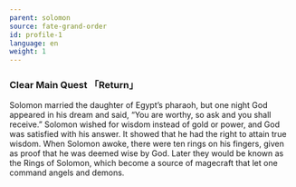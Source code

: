 ```yaml
---
parent: solomon
source: fate-grand-order
id: profile-1
language: en
weight: 1
---
```


### Clear Main Quest 「Return」

Solomon married the daughter of Egypt’s pharaoh, but one night God appeared in his dream and said, “You are worthy, so ask and you shall receive.”
Solomon wished for wisdom instead of gold or power, and God was satisfied with his answer. It showed that he had the right to attain true wisdom.
When Solomon awoke, there were ten rings on his fingers, given as proof that he was deemed wise by God. 
Later they would be known as the Rings of Solomon, which become a source of magecraft that let one command angels and demons.

